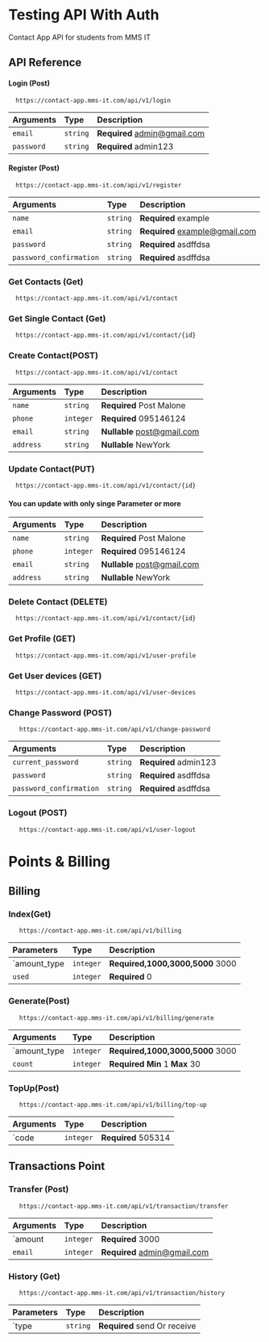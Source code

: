 
# Testing API With Auth

Contact App API for students from MMS IT


## API Reference

#### Login (Post)

```http
  https://contact-app.mms-it.com/api/v1/login
```

| Arguments | Type     | Description                |
| :-------- | :------- | :------------------------- |
| `email` | `string` | **Required** admin@gmail.com |
| `password` | `string` | **Required** admin123 |


#### Register (Post)

```http
  https://contact-app.mms-it.com/api/v1/register
```

| Arguments | Type     | Description                |
| :-------- | :------- | :------------------------- |
| `name` | `string` | **Required** example |
| `email` | `string` | **Required** example@gmail.com |
| `password` | `string` | **Required** asdffdsa |
| `password_confirmation` | `string` | **Required** asdffdsa |




### Get Contacts (Get)

```http
  https://contact-app.mms-it.com/api/v1/contact
```


### Get Single Contact (Get)

```http
  https://contact-app.mms-it.com/api/v1/contact/{id}
```

### Create Contact(POST)

```http
  https://contact-app.mms-it.com/api/v1/contact
```

| Arguments | Type     | Description                |
| :-------- | :------- | :------------------------- |
| `name` | `string` | **Required** Post Malone |
| `phone` | `integer` | **Required** 095146124 |
| `email` | `string` | **Nullable** post@gmail.com |
| `address` | `string` | **Nullable** NewYork |

### Update Contact(PUT)

```http
  https://contact-app.mms-it.com/api/v1/contact/{id}
```
  #### You can update with only singe Parameter or more
| Arguments | Type     | Description                |
| :-------- | :------- | :------------------------- |
| `name` | `string` | **Required** Post Malone |
| `phone` | `integer` | **Required** 095146124 |
| `email` | `string` | **Nullable** post@gmail.com |
| `address` | `string` | **Nullable** NewYork |

### Delete Contact (DELETE)

```http
  https://contact-app.mms-it.com/api/v1/contact/{id}
```






### Get Profile (GET)

```http
  https://contact-app.mms-it.com/api/v1/user-profile
```


### Get User devices (GET)

```http
  https://contact-app.mms-it.com/api/v1/user-devices
```

### Change Password (POST)

```http
   https://contact-app.mms-it.com/api/v1/change-password
```

| Arguments | Type     | Description                |
| :-------- | :------- | :------------------------- |
| `current_password` | `string` | **Required** admin123 |
| `password` | `string` | **Required** asdffdsa |
| `password_confirmation` | `string` | **Required** asdffdsa |

### Logout (POST)

```http
   https://contact-app.mms-it.com/api/v1/user-logout
```

# Points & Billing

## Billing

### Index(Get)
```http
   https://contact-app.mms-it.com/api/v1/billing
  ```

| Parameters | Type     | Description                |
| :-------- | :------- | :------------------------- |
| `amount_type | `integer` | **Required,1000,3000,5000** 3000 |
| `used` | `integer` | **Required** 0 |

### Generate(Post)
```http
   https://contact-app.mms-it.com/api/v1/billing/generate
  ```

| Arguments | Type     | Description                |
| :-------- | :------- | :------------------------- |
| `amount_type | `integer` | **Required,1000,3000,5000** 3000 |
| `count` | `integer` | **Required** **Min** 1  **Max** 30|

### TopUp(Post)
```http
   https://contact-app.mms-it.com/api/v1/billing/top-up
  ```

| Arguments | Type     | Description                |
| :-------- | :------- | :------------------------- |
| `code | `integer` | **Required** 505314 |


## Transactions Point

### Transfer (Post)
```http
   https://contact-app.mms-it.com/api/v1/transaction/transfer
  ```

| Arguments | Type     | Description                |
| :-------- | :------- | :------------------------- |
| `amount | `integer` | **Required** 3000 |
| `email` | `integer` | **Required** admin@gmail.com|

### History (Get)
```http
   https://contact-app.mms-it.com/api/v1/transaction/history
  ```

| Parameters | Type     | Description                |
| :-------- | :------- | :------------------------- |
| `type | `string` | **Required** send Or receive |
